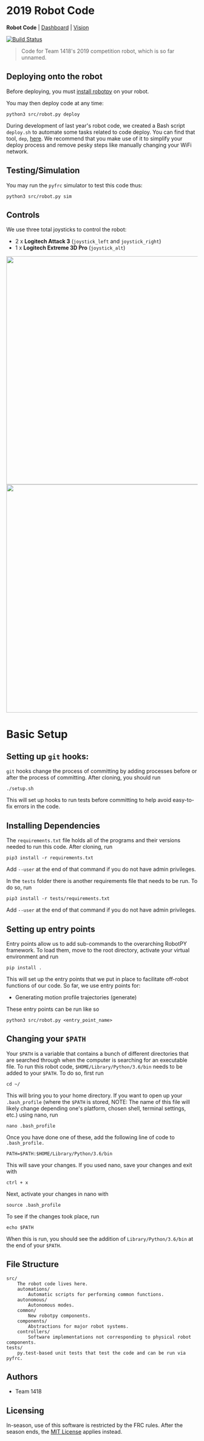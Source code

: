# 2019 Robot Code
**Robot Code** | [Dashboard](https://github.com/frc1418/2020-dashboard) | [Vision](https://github.com/frc1418/2020-vision)

[![Build Status](https://travis-ci.com/frc1418/2019-robot.svg?token=VDF6qgkKLeZhHqMRYJnC&branch=master)](https://travis-ci.com/frc1418/2020-robot)

> Code for Team 1418's 2019 competition robot, which is so far unnamed.

## Deploying onto the robot
Before deploying, you must [install robotpy](http://robotpy.readthedocs.io/en/stable/install/robot.html#install-robotpy) on your robot.

You may then deploy code at any time:

	python3 src/robot.py deploy

During development of last year's robot code, we created a Bash script `deploy.sh` to automate some tasks related to code deploy. You can find that tool, `dep`, [here](https://github.com/frc1418/dep). We recommend that you make use of it to simplify your deploy process and remove pesky steps like manually changing your WiFi network.

## Testing/Simulation
You may run the `pyfrc` simulator to test this code thus:

    python3 src/robot.py sim

## Controls
We use three total joysticks to control the robot:

* 2 x **Logitech Attack 3** (`joystick_left` and `joystick_right`)
* 1 x **Logitech Extreme 3D Pro** (`joystick_alt`)

<img src="res/ATK3.png" height="600"><img src="res/X3D.png" height="600">

# Basic Setup

## Setting up `git` hooks:

`git` hooks change the process of committing by adding processes before or after the process of committing. After cloning, you should run

	./setup.sh

This will set up hooks to run tests before committing to help avoid easy-to-fix errors in the code.

## Installing Dependencies

The `requirements.txt` file holds all of the programs and their versions needed to run this code. After cloning, run

	pip3 install -r requirements.txt

Add `--user` at the end of that command if you do not have admin privileges.

In the `tests` folder there is another requirements file that needs to be run. To do so, run

	pip3 install -r tests/requirements.txt

Add `--user` at the end of that command if you do not have admin privileges.

## Setting up entry points

Entry points allow us to add sub-commands to the overarching RobotPY framework. To load them, move to the root directory, activate your virtual environment and run

	pip install .

This will set up the entry points that we put in place to facilitate off-robot functions of our code. So far, we use entry points for:
* Generating motion profile trajectories (generate)

These entry points can be run like so

    python3 src/robot.py <entry_point_name>

## Changing your `$PATH`

Your `$PATH` is a variable that contains a bunch of different directories that are searched through when the computer is searching for an executable file. To run this robot code, `$HOME/Library/Python/3.6/bin` needs to be added to your `$PATH`. To do so, first run

	cd ~/

This will bring you to your home directory. If you want to open up your `.bash_profile` (where the `$PATH` is stored, NOTE: The name of this file will likely change depending one's platform, chosen shell, terminal settings, etc.) using nano, run

	nano .bash_profile

Once you have done one of these, add the following line of code to `.bash_profile.`

  	PATH=$PATH:$HOME/Library/Python/3.6/bin

This will save your changes. If you used nano, save your changes and exit with

	ctrl + x

Next, activate your changes in nano with

	source .bash_profile

To see if the changes took place, run

	echo $PATH

When this is run, you should see the addition of `Library/Python/3.6/bin` at the end of your `$PATH`.

## File Structure

    src/
    	The robot code lives here.
        automations/
            Automatic scripts for performing common functions.
        autonomous/
            Autonomous modes.
        common/
            New robotpy components.
        components/
            Abstractions for major robot systems.
        controllers/
            Software implementations not corresponding to physical robot components.
	tests/
		py.test-based unit tests that test the code and can be run via pyfrc.

## Authors
* Team 1418

## Licensing
In-season, use of this software is restricted by the FRC rules. After the season ends, the [MIT License](LICENSE) applies instead.
